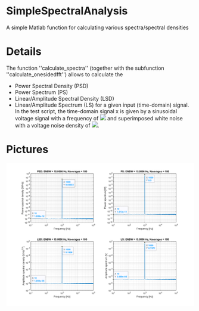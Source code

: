# SimpleSpectralAnalysis
A simple Matlab function for calculating various spectra/spectral densities

# Details
The function ''calculate_spectra'' (together with the subfunction ''calculate_onesidedfft'') allows to calculate the
* Power Spectral Density (PSD)
* Power Spectrum (PS)
* Linear/Amplitude Spectral Density (LSD)
* Linear/Amplitude Spectrum (LS)
for a given input (time-domain) signal. In the test script, the time-domain signal x is given by a sinusoidal voltage signal with a frequency of <img src="https://render.githubusercontent.com/render/math?math=d = 1~\mathrm{kHz}"> and superimposed white noise with a voltage noise density of <img src="https://render.githubusercontent.com/render/math?math=d = 1~\mathrm{V}/\sqrt{\mathrm{Hz}}">.

# Pictures

<p align="center">
  <img src="https://github.com/yildi1337/SimpleSpectralAnalysis/blob/main/img/results.png" />
</p>
